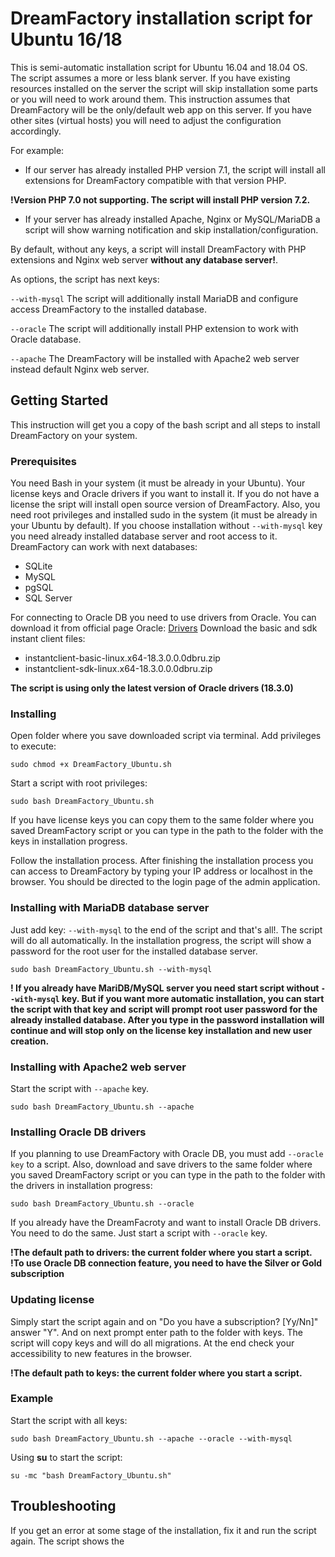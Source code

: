 # DreamFactory installation script for Ubuntu 16/18

This is semi-automatic installation script for Ubuntu 16.04 and 18.04 OS. The script assumes a more or less blank server. If you have existing resources installed on the server the script will skip installation some parts or you will need to work around them. This instruction assumes that  DreamFactory will be the only/default web app on this server. If you have other sites (virtual hosts) you will need to adjust the configuration accordingly.

For example: 
* If our server has already installed PHP version 7.1, the script will install all extensions for DreamFactory compatible with that version PHP.

**!Version PHP 7.0 not supporting. The script will install PHP version 7.2.**
* If your server has already installed Apache, Nginx or MySQL/MariaDB a script will show warning notification and skip installation/configuration.

By default, without any keys, a script will install DreamFactory with PHP extensions and Nginx web server **without any database server!**. 

As options, the script has next keys:

  ```--with-mysql```  The script will additionally install MariaDB and configure access DreamFactory to the installed database.
  
  ```--oracle```  The script will additionally install PHP extension to work with Oracle database.
  
  ```--apache```  The DreamFactory will be installed with Apache2 web server instead default Nginx web server.

## Getting Started

This instruction will get you a copy of the bash script and all steps to install DreamFactory on your system.

### Prerequisites

You need Bash in your system (it must be already in your Ubuntu). Your license keys and Oracle drivers if you want to install it. If you do not have a license the sript will install open source version of DreamFactory. Also, you need root privileges and installed sudo in the system (it must be already in your Ubuntu by default).
If you choose installation without ```--with-mysql``` key you need already installed database server and root access to it. DreamFactory can work with next databases:
* SQLite
* MySQL
* pgSQL
* SQL Server

For connecting to Oracle DB you need to use drivers from Oracle. You can download it from official page Oracle:
[Drivers](https://www.oracle.com/technetwork/topics/linuxx86-64soft-092277.html) Download the basic and sdk instant client files:
* instantclient-basic-linux.x64-18.3.0.0.0dbru.zip
* instantclient-sdk-linux.x64-18.3.0.0.0dbru.zip

**The script is using only the latest version of Oracle drivers (18.3.0)**

### Installing

Open folder where you save downloaded script via terminal. Add privileges to execute:

```
sudo chmod +x DreamFactory_Ubuntu.sh
```

Start a script with root privileges:

```
sudo bash DreamFactory_Ubuntu.sh
```

If you have license keys you can copy them to the same folder where you saved DreamFactory script or you can type in the path to the folder with the keys in installation progress. 

Follow the installation process. 
After finishing the installation process you can access to DreamFactory by typing your IP address or localhost in the browser. You should be directed to the login page of the admin application.

### Installing with MariaDB database server

Just add key: ```--with-mysql``` to the end of the script and that's all!. The script will do all automatically. In the installation progress, the script will show a password for the root user for the installed database server.

```
sudo bash DreamFactory_Ubuntu.sh --with-mysql
```

**! If you already have MariDB/MySQL server you need start script without ```--with-mysql``` key. But if you want more automatic installation, you can start the script with that key and script will prompt root user password for the already installed database. After you type in the password installation will continue and will stop only on the license key installation and new user creation.**

### Installing with Apache2 web server

Start the script with ```--apache``` key.

```
sudo bash DreamFactory_Ubuntu.sh --apache
```

### Installing Oracle DB drivers 

If you planning to use DreamFactory with Oracle DB, you must add ```--oracle key``` to a script. Also, download and save drivers to the same folder where you saved DreamFactory script or you can type in the path to the folder with the drivers in installation progress:

```
sudo bash DreamFactory_Ubuntu.sh --oracle
```

If you already have the DreamFacroty and want to install Oracle DB drivers. You need to do the same. Just start a script with ```--oracle``` key. 

**!The default path to drivers: the current folder where you start a script.**
**!To use Oracle DB connection feature, you need to have the Silver or Gold subscription**

### Updating license

Simply start the script again and on "Do you have a subscription? [Yy/Nn]" answer "Y". And on next prompt enter path to the folder with keys. The script will copy keys and will do all migrations. At the end check your accessibility to new features in the browser. 

**!The default path to keys: the current folder where you start a script.**

### Example

Start the script with all keys:

```
sudo bash DreamFactory_Ubuntu.sh --apache --oracle --with-mysql
```
Using **su** to start the script:

```
su -mc "bash DreamFactory_Ubuntu.sh"
```

## Troubleshooting

If you get an error at some stage of the installation, fix it and run the script again. The script shows the
